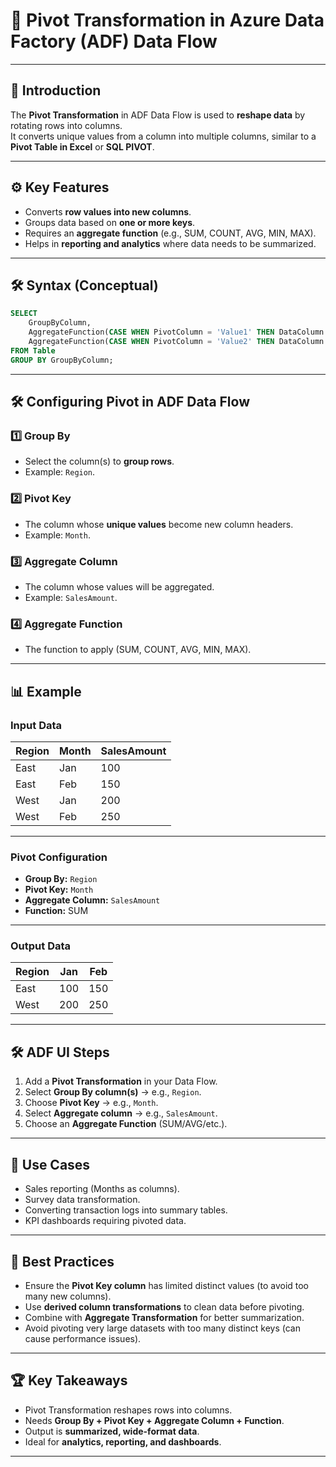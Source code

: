 # 🔄 Pivot Transformation in Azure Data Factory (ADF) Data Flow

---

## 📌 Introduction
The **Pivot Transformation** in ADF Data Flow is used to **reshape data** by rotating rows into columns.  
It converts unique values from a column into multiple columns, similar to a **Pivot Table in Excel** or **SQL PIVOT**.

---

## ⚙️ Key Features
- Converts **row values into new columns**.  
- Groups data based on **one or more keys**.  
- Requires an **aggregate function** (e.g., SUM, COUNT, AVG, MIN, MAX).  
- Helps in **reporting and analytics** where data needs to be summarized.  

---

## 🛠️ Syntax (Conceptual)
```sql
SELECT 
    GroupByColumn,
    AggregateFunction(CASE WHEN PivotColumn = 'Value1' THEN DataColumn END) AS Value1,
    AggregateFunction(CASE WHEN PivotColumn = 'Value2' THEN DataColumn END) AS Value2
FROM Table
GROUP BY GroupByColumn;
````

---

## 🛠️ Configuring Pivot in ADF Data Flow

### 1️⃣ Group By

* Select the column(s) to **group rows**.
* Example: `Region`.

### 2️⃣ Pivot Key

* The column whose **unique values** become new column headers.
* Example: `Month`.

### 3️⃣ Aggregate Column

* The column whose values will be aggregated.
* Example: `SalesAmount`.

### 4️⃣ Aggregate Function

* The function to apply (SUM, COUNT, AVG, MIN, MAX).

---

## 📊 Example

### Input Data

| Region | Month | SalesAmount |
| ------ | ----- | ----------- |
| East   | Jan   | 100         |
| East   | Feb   | 150         |
| West   | Jan   | 200         |
| West   | Feb   | 250         |

---

### Pivot Configuration

* **Group By:** `Region`
* **Pivot Key:** `Month`
* **Aggregate Column:** `SalesAmount`
* **Function:** SUM

---

### Output Data

| Region | Jan | Feb |
| ------ | --- | --- |
| East   | 100 | 150 |
| West   | 200 | 250 |

---

## 🛠️ ADF UI Steps

1. Add a **Pivot Transformation** in your Data Flow.
2. Select **Group By column(s)** → e.g., `Region`.
3. Choose **Pivot Key** → e.g., `Month`.
4. Select **Aggregate column** → e.g., `SalesAmount`.
5. Choose an **Aggregate Function** (SUM/AVG/etc.).

---

## 📌 Use Cases

* Sales reporting (Months as columns).
* Survey data transformation.
* Converting transaction logs into summary tables.
* KPI dashboards requiring pivoted data.

---

## 🎯 Best Practices

* Ensure the **Pivot Key column** has limited distinct values (to avoid too many new columns).
* Use **derived column transformations** to clean data before pivoting.
* Combine with **Aggregate Transformation** for better summarization.
* Avoid pivoting very large datasets with too many distinct keys (can cause performance issues).

---

## 🏆 Key Takeaways

* Pivot Transformation reshapes rows into columns.
* Needs **Group By + Pivot Key + Aggregate Column + Function**.
* Output is **summarized, wide-format data**.
* Ideal for **analytics, reporting, and dashboards**.

---
